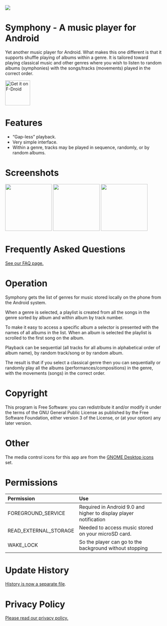 <img src="fastlane/metadata/android/en-US/images/featureGraphic.png"/>

Symphony - A music player for Android
=====================================
Yet another music player for Android. What makes this one different is that it supports shuffle playing of albums within a genre.
It is tailored toward playing classical music and other genres where you wish to listen to random albums (symphonies) with the songs/tracks (movements) played in the correct order.

<a href="https://f-droid.org/packages/org.fitchfamily.android.symphony/">
    <img src="https://fdroid.gitlab.io/artwork/badge/get-it-on.png"
         alt="Get it on F-Droid" height="80">
</a>

Features
========
- “Gap-less” playback.
- Very simple interface.
- Within a genre, tracks may be played in sequence, randomly, or by random albums.

Screenshots
===========
<img src="fastlane/metadata/android/en-US/images/phoneScreenshots/Screenshot1.png"
width="150"/>
<img src="fastlane/metadata/android/en-US/images/phoneScreenshots/Screenshot2.png"
width="150"/>
<img src="fastlane/metadata/android/en-US/images/phoneScreenshots/Screenshot3.png"
width="150"/>

Frequently Asked Questions
==========================
[See our FAQ page.](FAQ.md)

Operation
=========
Symphony gets the list of genres for music stored locally on the phone from the Android system.

When a genre is selected, a playlist is created from all the songs in the genre sorted by album and within album by track number.

To make it easy to access a specific album a selector is presented with the names of all albums in the list. When an album is selected the playlist is scrolled to the first song on the album.

Playback can be sequential (all tracks for all albums in alphabetical order of album name), by random track/song or by random album.

The result is that if you select a classical genre then you can sequentially or randomly play all the albums (performances/compositions) in the genre, with the movements (songs) in the correct order.

Copyright
=========
This program is Free Software: you can redistribute it and/or modify it under the terms of the GNU General Public License as published by the Free Software Foundation, either version 3 of the License, or (at your option) any later version.

Other
=====
The media control icons for this app are from the [GNOME Desktop icons](https://commons.wikimedia.org/wiki/GNOME_Desktop_icons) set.

Permissions
===========
|Permission|Use|
|:----------|:---|
FOREGROUND_SERVICE|Required in Android 9.0 and higher to display player notification
READ_EXTERNAL_STORAGE|Needed to access music stored on your microSD card.
WAKE_LOCK|So the player can go to the background without stopping

Update History
==============
[History is now a separate file](CHANGELOG.md).

Privacy Policy
==============
[Please read our privacy policy.](PRIVACY.md)

